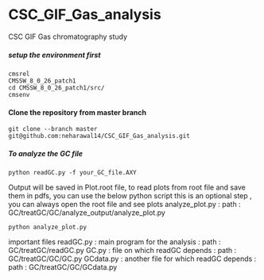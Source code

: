 # CSC_GIF_Gas_analysis
CSC GIF Gas chromatography study 

##### setup the environment first
```
cmsrel 
CMSSW_8_0_26_patch1
cd CMSSW_8_0_26_patch1/src/
cmsenv
```

#### Clone the repository from master branch
```
git clone --branch master git@github.com:neharawal14/CSC_GIF_Gas_analysis.git
```

##### To analyze the  GC file 
```
python readGC.py -f your_GC_file.AXY
```
Output will be saved in Plot.root file, to read plots from root file and save them in pdfs, you can use the below python script
this is an optional step , you can always open the root file and see plots
analyze_plot.py : path : GC/treatGC/GC/analyze_output/analyze_plot.py
```
python analyze_plot.py
```

important files
readGC.py : main program for the analysis : path : GC/treatGC/readGC.py
GC.py : file on which readGC depends : path : GC/treatGC/GC/GC.py
GCdata.py : another file for which readGC depends : path : GC/treatGC/GC/GCdata.py

